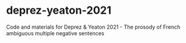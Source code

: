 # deprez-yeaton-2021
Code and materials for Deprez &amp; Yeaton 2021 - The prosody of French ambiguous multiple negative sentences
